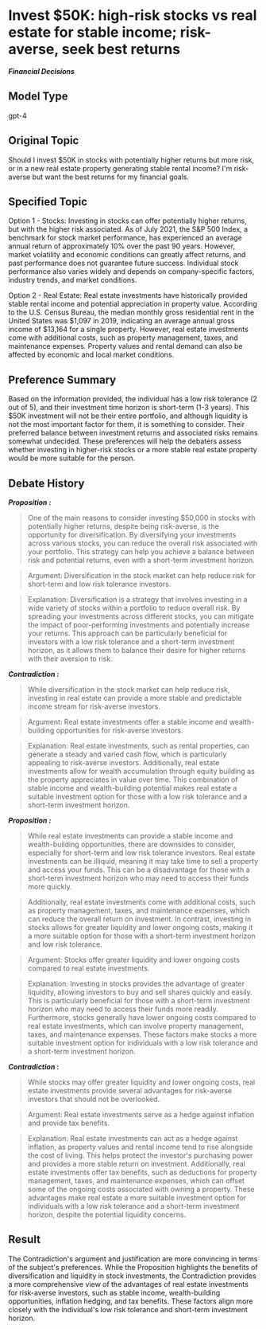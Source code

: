 # Invest $50K: high-risk stocks vs real estate for stable income; risk-averse, seek best returns

***Financial Decisions***



## Model Type

gpt-4

## Original Topic

Should I invest $50K in stocks with potentially higher returns but more risk, or in a new real estate property generating stable rental income? I'm risk-averse but want the best returns for my financial goals.

## Specified Topic

Option 1 - Stocks: Investing in stocks can offer potentially higher returns, but with the higher risk associated. As of July 2021, the S&P 500 Index, a benchmark for stock market performance, has experienced an average annual return of approximately 10% over the past 90 years. However, market volatility and economic conditions can greatly affect returns, and past performance does not guarantee future success. Individual stock performance also varies widely and depends on company-specific factors, industry trends, and market conditions.

Option 2 - Real Estate: Real estate investments have historically provided stable rental income and potential appreciation in property value. According to the U.S. Census Bureau, the median monthly gross residential rent in the United States was $1,097 in 2019, indicating an average annual gross income of $13,164 for a single property. However, real estate investments come with additional costs, such as property management, taxes, and maintenance expenses. Property values and rental demand can also be affected by economic and local market conditions.

## Preference Summary

Based on the information provided, the individual has a low risk tolerance (2 out of 5), and their investment time horizon is short-term (1-3 years). This $50K investment will not be their entire portfolio, and although liquidity is not the most important factor for them, it is something to consider. Their preferred balance between investment returns and associated risks remains somewhat undecided. These preferences will help the debaters assess whether investing in higher-risk stocks or a more stable real estate property would be more suitable for the person.

## Debate History


***Proposition :***

> One of the main reasons to consider investing $50,000 in stocks with potentially higher returns, despite being risk-averse, is the opportunity for diversification. By diversifying your investments across various stocks, you can reduce the overall risk associated with your portfolio. This strategy can help you achieve a balance between risk and potential returns, even with a short-term investment horizon.

> Argument: Diversification in the stock market can help reduce risk for short-term and low risk tolerance investors.

> Explanation: Diversification is a strategy that involves investing in a wide variety of stocks within a portfolio to reduce overall risk. By spreading your investments across different stocks, you can mitigate the impact of poor-performing investments and potentially increase your returns. This approach can be particularly beneficial for investors with a low risk tolerance and a short-term investment horizon, as it allows them to balance their desire for higher returns with their aversion to risk.



***Contradiction :***

> While diversification in the stock market can help reduce risk, investing in real estate can provide a more stable and predictable income stream for risk-averse investors. 

> Argument: Real estate investments offer a stable income and wealth-building opportunities for risk-averse investors.

> Explanation: Real estate investments, such as rental properties, can generate a steady and varied cash flow, which is particularly appealing to risk-averse investors. Additionally, real estate investments allow for wealth accumulation through equity building as the property appreciates in value over time. This combination of stable income and wealth-building potential makes real estate a suitable investment option for those with a low risk tolerance and a short-term investment horizon.



***Proposition :***

> While real estate investments can provide a stable income and wealth-building opportunities, there are downsides to consider, especially for short-term and low risk tolerance investors. Real estate investments can be illiquid, meaning it may take time to sell a property and access your funds. This can be a disadvantage for those with a short-term investment horizon who may need to access their funds more quickly.

> Additionally, real estate investments come with additional costs, such as property management, taxes, and maintenance expenses, which can reduce the overall return on investment. In contrast, investing in stocks allows for greater liquidity and lower ongoing costs, making it a more suitable option for those with a short-term investment horizon and low risk tolerance.

> Argument: Stocks offer greater liquidity and lower ongoing costs compared to real estate investments.

> Explanation: Investing in stocks provides the advantage of greater liquidity, allowing investors to buy and sell shares quickly and easily. This is particularly beneficial for those with a short-term investment horizon who may need to access their funds more readily. Furthermore, stocks generally have lower ongoing costs compared to real estate investments, which can involve property management, taxes, and maintenance expenses. These factors make stocks a more suitable investment option for individuals with a low risk tolerance and a short-term investment horizon.



***Contradiction :***

> While stocks may offer greater liquidity and lower ongoing costs, real estate investments provide several advantages for risk-averse investors that should not be overlooked. 

> Argument: Real estate investments serve as a hedge against inflation and provide tax benefits.

> Explanation: Real estate investments can act as a hedge against inflation, as property values and rental income tend to rise alongside the cost of living. This helps protect the investor's purchasing power and provides a more stable return on investment. Additionally, real estate investments offer tax benefits, such as deductions for property management, taxes, and maintenance expenses, which can offset some of the ongoing costs associated with owning a property. These advantages make real estate a more suitable investment option for individuals with a low risk tolerance and a short-term investment horizon, despite the potential liquidity concerns.



## Result

The Contradiction's argument and justification are more convincing in terms of the subject's preferences. While the Proposition highlights the benefits of diversification and liquidity in stock investments, the Contradiction provides a more comprehensive view of the advantages of real estate investments for risk-averse investors, such as stable income, wealth-building opportunities, inflation hedging, and tax benefits. These factors align more closely with the individual's low risk tolerance and short-term investment horizon.